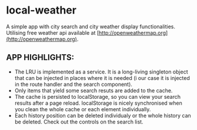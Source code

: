 # local-weather

A simple app with city search and city weather display functionalities.
Utilising free weather api available at [http://openweathermap.org](http://openweathermap.org).

## APP HIGHLIGHTS:
- The LRU is implemented as a service. It is a long-living singleton object that can be injected in places where it is needed (i our case it is injected in the route handler and the search component).
- Only items that yield some search resuts are added to the cache.
- The cache is persisted to localStorage, so you can view your search results after a page reload. localStorage is nicely synchronised when you clean the whole cache or each element individually.
- Each history position can be deleted individualy or the whole history can be deleted. Check out the controls on the search list.
